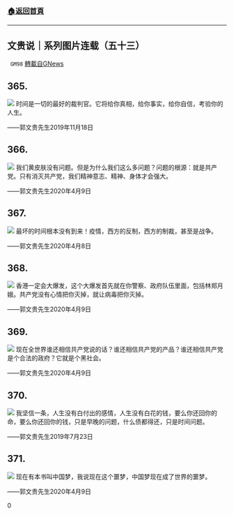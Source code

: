 ###  [:house:返回首頁](https://github.com/ourhimalayas/txt)
---

## 文贵说｜系列图片连载（五十三）
` GM98` [轉載自GNews](https://gnews.org/zh-hans/580900/)

## 365.
![]()![](https://gnews-media-offload.s3.amazonaws.com/wp-content/uploads/2020/11/22063916/3-62.jpg)
时间是一切的最好的裁判官。它将给你真相，给你事实，给你自信，考验你的人生。

——郭文贵先生2019年11月18日

## 366.
![]()![](https://gnews-media-offload.s3.amazonaws.com/wp-content/uploads/2020/11/22064022/2-76.jpg)
我们黄皮肤没有问题。但是为什么我们这么多问题？问题的根源：就是共产党。只有消灭共产党，我们精神意志、精神、身体才会强大。

——郭文贵先生2020年4月9日

## 367.
![]()![](https://gnews-media-offload.s3.amazonaws.com/wp-content/uploads/2020/11/22064413/1-225.jpg)
最坏的时间根本没有到来！疫情，西方的反制，西方的制裁，甚至是战争。

——郭文贵先生2020年4月8日

## 368.
![]()![](https://gnews-media-offload.s3.amazonaws.com/wp-content/uploads/2020/11/22063954/412.jpg)
香港一定会大爆发，这个大爆发首先就在你警察、政府队伍里面，包括林郑月娥。共产党没有心情把你灭掉，就让病毒把你灭掉。

——郭文贵先生2020年4月9日

## 369.
![]()![](https://gnews-media-offload.s3.amazonaws.com/wp-content/uploads/2020/11/22064113/412_1.jpg)
现在全世界谁还相信共产党说的话？谁还相信共产党的产品？谁还相信共产党是个合法的政府？它就是个黑社会。

——郭文贵先生2020年4月9日

## 370.
![]()![](https://gnews-media-offload.s3.amazonaws.com/wp-content/uploads/2020/11/22064152/4126.jpg)
我坚信一条，人生没有白付出的感情，人生没有白花的钱，要么你还回你的命，要么你还回你的钱，只是早晚的问题，什么债都得还，只是时间问题。

——郭文贵先生2019年7月23日

## 371.
![]()![](https://gnews-media-offload.s3.amazonaws.com/wp-content/uploads/2020/11/22064200/412_17.jpg)
现在有本书叫中国梦，我说现在这个噩梦，中国梦现在成了世界的噩梦。

——郭文贵先生2020年4月9日

0
